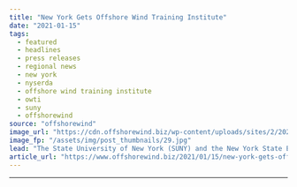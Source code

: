 ```yaml
---
title: "New York Gets Offshore Wind Training Institute"
date: "2021-01-15"
tags: 
  - featured
  - headlines
  - press releases
  - regional news
  - new york
  - nyserda
  - offshore wind training institute
  - owti
  - suny
  - offshorewind
source: "offshorewind"
image_url: "https://cdn.offshorewind.biz/wp-content/uploads/sites/2/2021/01/15083004/New-York-Gets-Offshore-Wind-Training-Institute.jpg"
image_fp: "/assets/img/post_thumbnails/29.jpg"
lead: "The State University of New York (SUNY) and the New York State Energy Research"
article_url: "https://www.offshorewind.biz/2021/01/15/new-york-gets-offshore-wind-training-institute/"
---
```


---
